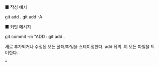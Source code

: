 ■ 작성 예시

git add .
git add -A

■ 커밋 메시지

git commit -m "ADD : git add . 

새로 추가되거나 수정된 모든 폴더/파일을 스테이징한다.
add 뒤의 .이 모든 파일을 의미한다.

"
